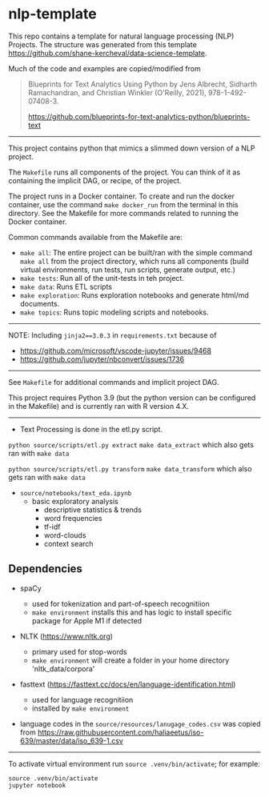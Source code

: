 # nlp-template

This repo contains a template for natural language processing (NLP) Projects. The structure was generated from this template https://github.com/shane-kercheval/data-science-template.

Much of the code and examples are copied/modified from 

> Blueprints for Text Analytics Using Python by Jens Albrecht, Sidharth Ramachandran, and Christian Winkler (O'Reilly, 2021), 978-1-492-07408-3.
>
> https://github.com/blueprints-for-text-analytics-python/blueprints-text

---

This project contains python that mimics a slimmed down version of a NLP project.

The `Makefile` runs all components of the project. You can think of it as containing the implicit DAG, or recipe, of the project.

The project runs in a Docker container. To create and run the docker container, use the command `make docker_run` from the terminal in this directory. See the Makefile for more commands related to running the Docker container.

Common commands available from the Makefile are:

- `make all`: The entire project can be built/ran with the simple command `make all` from the project directory, which runs all components (build virtual environments, run tests, run scripts, generate output, etc.)
- `make tests`: Run all of the unit-tests in teh project.
- `make data`: Runs ETL scripts
- `make exploration`: Runs exploration notebooks and generate html/md documents.
- `make topics`: Runs topic modeling scripts and notebooks.

---

NOTE: Including `jinja2==3.0.3` in `requirements.txt` because of 

- https://github.com/microsoft/vscode-jupyter/issues/9468
- https://github.com/jupyter/nbconvert/issues/1736

---

See `Makefile` for additional commands and implicit project DAG.

This project requires Python 3.9 (but the python version can be configured in the Makefile) and is currently ran with R version 4.X.

---

- Text Processing is done in the etl.py script. 

`python source/scripts/etl.py extract`
`make data_extract` which also gets ran with `make data`

`python source/scripts/etl.py transform`
`make data_transform` which also gets ran with `make data`

- `source/notebooks/text_eda.ipynb`
    - basic exploratory analysis 
        - descriptive statistics & trends
        - word frequencies
        - tf-idf
        - word-clouds
        - context search

## Dependencies

- spaCy
    - used for tokenization and part-of-speech recognitiion
    - `make environment` installs this and has logic to install specific package for Apple M1 if detected
- NLTK (https://www.nltk.org)
    - primary used for stop-words
    - `make environment` will create a folder in your home directory 'nltk_data/corpora'
- fasttext (https://fasttext.cc/docs/en/language-identification.html)
    - used for language recognitiion
    - installed by `make environment`

- language codes in the `source/resources/lanugage_codes.csv` was copied from https://raw.githubusercontent.com/haliaeetus/iso-639/master/data/iso_639-1.csv

---

To activate virtual environment run `source .venv/bin/activate`; for example:

```commandline
source .venv/bin/activate
jupyter notebook
```
